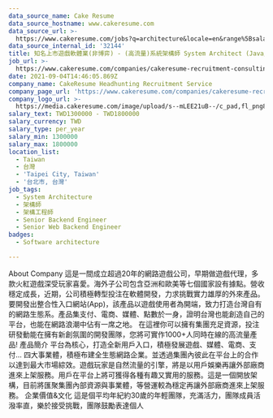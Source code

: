 ```yaml
---
data_source_name: Cake Resume
data_source_hostname: www.cakeresume.com
data_source_url: >-
  https://www.cakeresume.com/jobs?q=architecture&locale=en&range%5Bsalary_range%5D%5Bmin%5D=1000000&page=4
data_source_internal_id: '32144'
title: 知名上市遊戲軟體業(非博弈) - (高流量)系統架構師 System Architect (Java/Golang) -TL
job_url: >-
  https://www.cakeresume.com/companies/cakeresume-recruitment-consulting/jobs/777e18
date: 2021-09-04T14:46:05.869Z
company_name: CakeResume Headhunting Recruitment Service
company_page_url: 'https://www.cakeresume.com/companies/cakeresume-recruitment-consulting'
company_logo_url: >-
  https://media.cakeresume.com/image/upload/s--mLEE21uB--/c_pad,fl_png8,h_200,w_200/v1620881212/vdbipassrdfr8omwzeq6.png
salary_text: TWD1300000 - TWD1800000
salary_currency: TWD
salary_type: per_year
salary_min: 1300000
salary_max: 1800000
location_list:
  - Taiwan
  - 台灣
  - 'Taipei City, Taiwan'
  - '台北市, 台灣'
job_tags:
  - System Architecture
  - 架構師
  - 架構工程師
  - Senior Backend Engineer
  - Senior Web Backend Engineer
badges:
  - Software architecture

---
```


About Company 這是一間成立超過20年的網路遊戲公司，早期做遊戲代理，多款火紅遊戲深受玩家喜愛。海外子公司包含亞洲和歐美等七個國家設有據點。營收穩定成長，近期，公司積極轉型投注在軟體開發，力求挑戰實力雄厚的外來產品。要開發出整合性入口網站(App)，該產品以遊戲使用者為開端，致力打造台灣自有的網路生態系。產品集支付、電商、媒體、點數於一身，證明台灣也能創造自己的平台，也能在網路浪潮中佔有一席之地。 在這裡你可以擁有集團充足資源，投注研發動能在擁有新創氛圍的開發團隊，您將可實作1000+人同時在線的高流量產品! 產品簡介 平台為核心，打造全新用戶入口，積極發展遊戲、媒體、電商、支付... 四大事業體，積極布建全生態網路企業。並透過集團內彼此在平台上的合作以達到最大市場綜效。遊戲玩家是自然流量的引擎，將是以用戶娛樂再讓外部廠商進來上架服務。用戶在平台上將可獲得各種有趣又實用的服務。這是一個開放架構，目前將匯聚集團內部資源與事業體，等營運較為穩定再讓外部廠商進來上架服務。 企業價值&文化 這是個平均年紀約30歲的年輕團隊，充滿活力，團隊成員活潑率直，樂於接受挑戰，團隊鼓勵表達個人